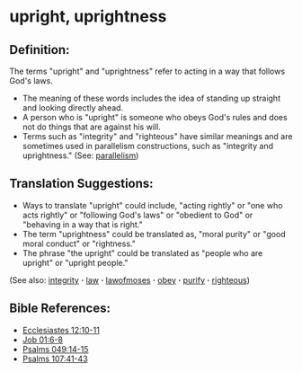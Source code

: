 # upright, uprightness #

## Definition: ##

The terms "upright" and "uprightness" refer to acting in a way that follows God's laws.

* The meaning of these words includes the idea of standing up straight and looking directly ahead.
* A person who is "upright" is someone who obeys God's rules and does not do things that are against his will.
* Terms such as "integrity" and "righteous" have similar meanings and are sometimes used in parallelism constructions, such as "integrity and uprightness."  (See: [parallelism](https://git.door43.org/Door43/en-ta-translate-vol2/src/master/content/figs_parallelism.md))

## Translation Suggestions: ##

* Ways to translate "upright" could include, "acting rightly" or "one who acts rightly" or "following God's laws" or "obedient to God" or "behaving in a way that is right."
* The term "uprightness" could be translated as, "moral purity" or "good moral conduct" or "rightness."
* The phrase "the upright" could be translated as "people who are upright" or "upright people."

(See also: [integrity](../other/integrity.md) **·** [law](../other/law.md) **·** [lawofmoses](../kt/lawofmoses.md) **·** [obey](../other/obey.md) **·** [purify](../kt/purify.md) **·** [righteous](../kt/righteous.md))

## Bible References: ##

* [Ecclesiastes 12:10-11](https://door43.org/en/bible/notes/ecc/12/10)
* [Job 01:6-8](https://door43.org/en/bible/notes/job/01/06)
* [Psalms 049:14-15](https://door43.org/en/bible/notes/psa/049/014)
* [Psalms 107:41-43](https://door43.org/en/bible/notes/psa/107/041)


